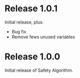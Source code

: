 # Release 1.0.1

Initial release, plus:
- Bug fix
- Remove fews unused variables

# Release 1.0.0

Initial release of Safety Algorithm.
